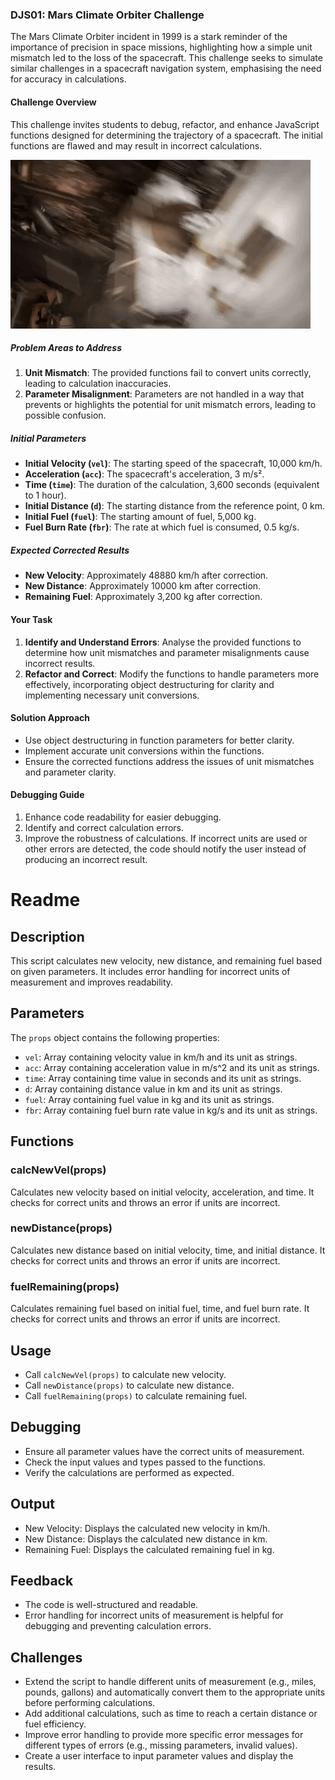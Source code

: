 ### DJS01: Mars Climate Orbiter Challenge

The Mars Climate Orbiter incident in 1999 is a stark reminder of the importance of precision in space missions, highlighting how a simple unit mismatch led to the loss of the spacecraft. This challenge seeks to simulate similar challenges in a spacecraft navigation system, emphasising the need for accuracy in calculations.

#### Challenge Overview

This challenge invites students to debug, refactor, and enhance JavaScript functions designed for determining the trajectory of a spacecraft. The initial functions are flawed and may result in incorrect calculations.

![alt text](mars.gif)

##### Problem Areas to Address

1. **Unit Mismatch**: The provided functions fail to convert units correctly, leading to calculation inaccuracies.
2. **Parameter Misalignment**: Parameters are not handled in a way that prevents or highlights the potential for unit mismatch errors, leading to possible confusion.

##### Initial Parameters

- **Initial Velocity (`vel`)**: The starting speed of the spacecraft, 10,000 km/h.
- **Acceleration (`acc`)**: The spacecraft's acceleration, 3 m/s².
- **Time (`time`)**: The duration of the calculation, 3,600 seconds (equivalent to 1 hour).
- **Initial Distance (`d`)**: The starting distance from the reference point, 0 km.
- **Initial Fuel (`fuel`)**: The starting amount of fuel, 5,000 kg.
- **Fuel Burn Rate (`fbr`)**: The rate at which fuel is consumed, 0.5 kg/s.

##### Expected Corrected Results

- **New Velocity**: Approximately 48880 km/h after correction.
- **New Distance**: Approximately 10000 km after correction.
- **Remaining Fuel**: Approximately 3,200 kg after correction.

#### Your Task

1. **Identify and Understand Errors**: Analyse the provided functions to determine how unit mismatches and parameter misalignments cause incorrect results.
2. **Refactor and Correct**: Modify the functions to handle parameters more effectively, incorporating object destructuring for clarity and implementing necessary unit conversions.

#### Solution Approach

- Use object destructuring in function parameters for better clarity.
- Implement accurate unit conversions within the functions.
- Ensure the corrected functions address the issues of unit mismatches and parameter clarity.

#### Debugging Guide

1. Enhance code readability for easier debugging.
2. Identify and correct calculation errors.
3. Improve the robustness of calculations. If incorrect units are used or other errors are detected, the code should notify the user instead of producing an incorrect result.

 # Readme
 
 ## Description
 This script calculates new velocity, new distance, and remaining fuel based on given parameters. It includes error handling for incorrect units of measurement and improves readability.
 
 ## Parameters
 The `props` object contains the following properties:
 - `vel`: Array containing velocity value in km/h and its unit as strings.
 - `acc`: Array containing acceleration value in m/s^2 and its unit as strings.
 - `time`: Array containing time value in seconds and its unit as strings.
 - `d`: Array containing distance value in km and its unit as strings.
 - `fuel`: Array containing fuel value in kg and its unit as strings.
 - `fbr`: Array containing fuel burn rate value in kg/s and its unit as strings.
 
 ## Functions
 ### calcNewVel(props)
 Calculates new velocity based on initial velocity, acceleration, and time. It checks for correct units and throws an error if units are incorrect.
 
 ### newDistance(props)
 Calculates new distance based on initial velocity, time, and initial distance. It checks for correct units and throws an error if units are incorrect.
 
 ### fuelRemaining(props)
 Calculates remaining fuel based on initial fuel, time, and fuel burn rate. It checks for correct units and throws an error if units are incorrect.
 
 ## Usage
 - Call `calcNewVel(props)` to calculate new velocity.
 - Call `newDistance(props)` to calculate new distance.
 - Call `fuelRemaining(props)` to calculate remaining fuel.
 
 ## Debugging
 - Ensure all parameter values have the correct units of measurement.
 - Check the input values and types passed to the functions.
 - Verify the calculations are performed as expected.
 
 ## Output
 - New Velocity: Displays the calculated new velocity in km/h.
 - New Distance: Displays the calculated new distance in km.
 - Remaining Fuel: Displays the calculated remaining fuel in kg.
 
## Feedback

- The code is well-structured and readable.
- Error handling for incorrect units of measurement is helpful for debugging and preventing calculation errors.

## Challenges

- Extend the script to handle different units of measurement (e.g., miles, pounds, gallons) and automatically convert them to the appropriate units before performing calculations.
- Add additional calculations, such as time to reach a certain distance or fuel efficiency.
- Improve error handling to provide more specific error messages for different types of errors (e.g., missing parameters, invalid values).
- Create a user interface to input parameter values and display the results.
